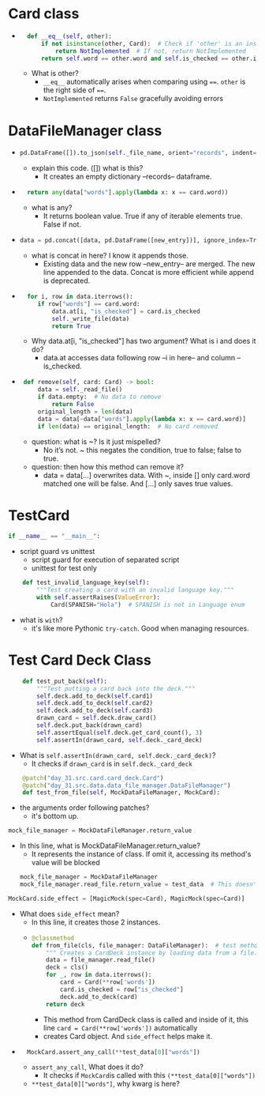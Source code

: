 # Card class
- ```python
    def __eq__(self, other):
        if not isinstance(other, Card):  # Check if 'other' is an instance of Card
            return NotImplemented  # If not, return NotImplemented
        return self.word == other.word and self.is_checked == other.is_checked
  ```
  - What is other?
    - `__eq__` automatically arises when comparing using `==`. `other` is the right side of `==`. 
    - `NotImplemented` returns `False` gracefully avoiding errors 

# DataFileManager class
-   ```python
    pd.DataFrame([]).to_json(self._file_name, orient="records", indent=4)
    ```
    - explain this code. ([]) what is this?
      - It creates an empty dictionary –records– dataframe.

- ```python
    return any(data["words"].apply(lambda x: x == card.word))
    ```
    - what is any?
        - It returns boolean value. True if any of iterable elements true. False if not.

- ```python
  data = pd.concat([data, pd.DataFrame([new_entry])], ignore_index=True)
  ```
  - what is concat in here? I know it appends those.
    - Existing data and the new row –new_entry– are merged. The new line appended to the data. 
    Concat is more efficient while append is deprecated.

- ```python
    for i, row in data.iterrows():
       if row["words"] == card.word:
           data.at[i, "is_checked"] = card.is_checked
           self._write_file(data)
           return True
    ``` 
  - Why data.at[i, "is_checked"]  has two argument? What is i and does it do?
    - data.at accesses data following row –i in here– and column –is_checked.

- ```python
   def remove(self, card: Card) -> bool:
       data = self._read_file()
       if data.empty:  # No data to remove
           return False
       original_length = len(data)
       data = data[~data["words"].apply(lambda x: x == card.word)]
       if len(data) == original_length:  # No card removed
   ```
  - question: what is ~? Is it just mispelled?
    - No it’s not. ~ this negates the condition, true to false; false to true. 
  - question: then how this method can remove it?
    - data = data[...] overwrites data. With ~, inside [] only card.word matched one will be false. And [...] only saves true values.

# TestCard
```python
if __name__ == "__main__":
```
- script guard vs unittest
  - script guard for execution of separated script
  - unittest for test only
```python
    def test_invalid_language_key(self):
        """Test creating a card with an invalid language key."""
        with self.assertRaises(ValueError):
            Card(SPANISH="Hola")  # SPANISH is not in Language enum
```
- what is `with`?
  - it's like more Pythonic `try-catch`. Good when managing resources.

# Test Card Deck Class
```python
    def test_put_back(self):
        """Test putting a card back into the deck."""
        self.deck.add_to_deck(self.card1)
        self.deck.add_to_deck(self.card2)
        self.deck.add_to_deck(self.card3)
        drawn_card = self.deck.draw_card()
        self.deck.put_back(drawn_card)
        self.assertEqual(self.deck.get_card_count(), 3)
        self.assertIn(drawn_card, self.deck._card_deck)
```
- What is `self.assertIn(drawn_card, self.deck._card_deck)`?
  - It checks if `drawn_card` is in `self.deck._card_deck`
```python
    @patch("day_31.src.card.card_deck.Card")
    @patch("day_31.src.data.data_file_manager.DataFileManager")
    def test_from_file(self, MockDataFileManager, MockCard):
```
- the arguments order following patches?
  - it's bottom up.
```python
mock_file_manager = MockDataFileManager.return_value
```
- In this line, what is MockDataFileManager.return_value?
  - It represents the instance of class. If omit it, accessing its method's value will be blocked
  ``` python
  mock_file_manager = MockDataFileManager
  mock_file_manager.read_file.return_value = test_data  # This doesn't work as expected
  ```
```python
MockCard.side_effect = [MagicMock(spec=Card), MagicMock(spec=Card)]
```
- What does `side_effect` mean?
  - In this line, it creates those 2 instances. 
  - ```python
    @classmethod
    def from_file(cls, file_manager: DataFileManager):  # test method didn't catch the class importing error
        """ Creates a CardDeck instance by loading data from a file. """
        data = file_manager.read_file()
        deck = cls()
        for _, row in data.iterrows():
            card = Card(**row['words'])
            card.is_checked = row["is_checked"]
            deck.add_to_deck(card)
        return deck
    ```
    - This method from CardDeck class is called and inside of it, this line `card = Card(**row['words'])` automatically
    - creates Card object. And `side_effect` helps make it.
- ```python
    MockCard.assert_any_call(**test_data[0]["words"])
  ```
  - `assert_any_call`, What does it do?
    - It checks if `MockCard`is called with this `(**test_data[0]["words"])`  
  - `**test_data[0]["words"]`, why kwarg is here?

